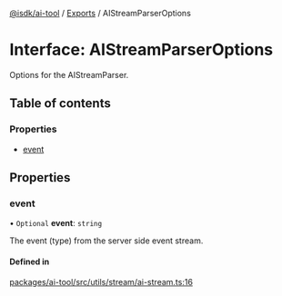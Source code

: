 [@isdk/ai-tool](../README.md) / [Exports](../modules.md) / AIStreamParserOptions

# Interface: AIStreamParserOptions

Options for the AIStreamParser.

## Table of contents

### Properties

- [event](AIStreamParserOptions.md#event)

## Properties

### event

• `Optional` **event**: `string`

The event (type) from the server side event stream.

#### Defined in

[packages/ai-tool/src/utils/stream/ai-stream.ts:16](https://github.com/isdk/ai-tool.js/blob/43e2dd311b252f4a811e695a7944005766712a72/src/utils/stream/ai-stream.ts#L16)
